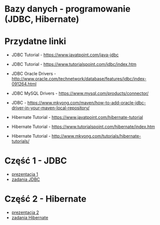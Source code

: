 # Bazy danych - programowanie (JDBC, Hibernate)

# Przydatne linki
- JDBC Tutorial - https://www.javatpoint.com/java-jdbc
- JDBC Tutorial - https://www.tutorialspoint.com/jdbc/index.htm
- JDBC Oracle Drivers - http://www.oracle.com/technetwork/database/features/jdbc/index-091264.html
- JDBC MySQL Drivers - https://www.mysql.com/products/connector/
- JDBC - https://www.mkyong.com/maven/how-to-add-oracle-jdbc-driver-in-your-maven-local-repository/

- Hibernate Tutorial - https://www.javatpoint.com/hibernate-tutorial
- Hibernate Tutorial - https://www.tutorialspoint.com/hibernate/index.htm
- Hibernate Tutorial - http://www.mkyong.com/tutorials/hibernate-tutorials/

# Część 1 - JDBC
- [prezentacja 1](https://bitbucket.org/pabloo99/jdbc-hibernate-examples/src/master/materia%C5%82y/JDBC/prezentacja%201.pdf)
- [zadania JDBC](https://bitbucket.org/pabloo99/jdbc-hibernate-examples/src/master/materia%C5%82y/JDBC/Zadania%20-%20JDBC.txt)

# Część 2 - Hibernate
- [prezentacja 2](https://bitbucket.org/pabloo99/jdbc-hibernate-examples/src/master/materia%C5%82y/Hibernate/prezentacja%202.pdf)
- [zadania Hibernate](https://bitbucket.org/pabloo99/jdbc-hibernate-examples/src/master/materia%C5%82y/Hibernate/Zadania%20-%20Hibernate.txt)
